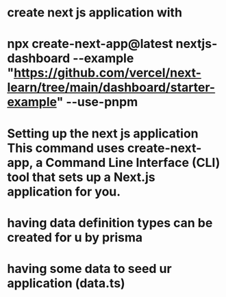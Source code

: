# create next js application with
# npx create-next-app@latest nextjs-dashboard --example "https://github.com/vercel/next-learn/tree/main/dashboard/starter-example" --use-pnpm
# Setting up the next js application This command uses create-next-app, a Command Line Interface (CLI) tool that sets up a Next.js application for you.

# having data definition types can be created for u by prisma
# having some data to seed ur application (data.ts)